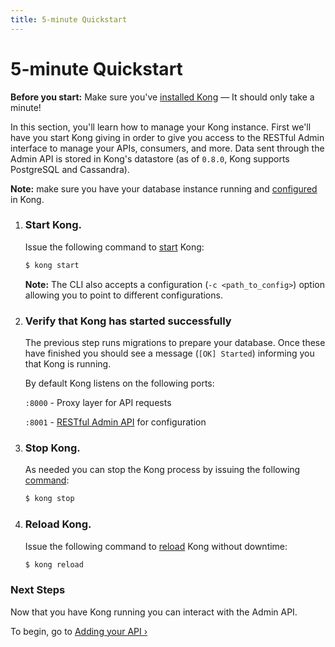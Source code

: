 ```yaml
---
title: 5-minute Quickstart
---
```


# 5-minute Quickstart

<div class="alert alert-warning">
  <strong>Before you start:</strong> Make sure you've <a href="https://konghq.com/install/">installed Kong</a> &mdash; It should only take a minute!
</div>

In this section, you'll learn how to manage your Kong instance. First we'll have you start Kong giving in order to give you access to the RESTful Admin interface to manage your APIs, consumers, and more. Data sent through the Admin API is stored in Kong's datastore (as of `0.8.0`, Kong supports PostgreSQL and Cassandra).

**Note:** make sure you have your database instance running and [configured][configuration] in Kong.

1. ### Start Kong.

    Issue the following command to [start][CLI] Kong:

    ```bash
    $ kong start
    ```

    **Note:** The CLI also accepts a configuration (`-c <path_to_config>`) option allowing you to point to different configurations.

2. ### Verify that Kong has started successfully

    The previous step runs migrations to prepare your database.
    Once these have finished you should see a message (`[OK] Started`) informing you that Kong is running.

    By default Kong listens on the following ports:

    `:8000` - Proxy layer for API requests

    `:8001` - [RESTful Admin API][API] for configuration

3. ### Stop Kong.

    As needed you can stop the Kong process by issuing the following [command][CLI]:

    ```bash
    $ kong stop
    ```

4. ### Reload Kong.

    Issue the following command to [reload][CLI] Kong without downtime:

    ```bash
    $ kong reload
    ```

### Next Steps

Now that you have Kong running you can interact with the Admin API.

To begin, go to [Adding your API &rsaquo;][adding-your-api]

[CLI]: /{{page.kong_version}}/cli
[API]: /{{page.kong_version}}/admin-api
[configuration]: /{{page.kong_version}}/configuration
[adding-your-api]: /{{page.kong_version}}/getting-started/adding-your-api
